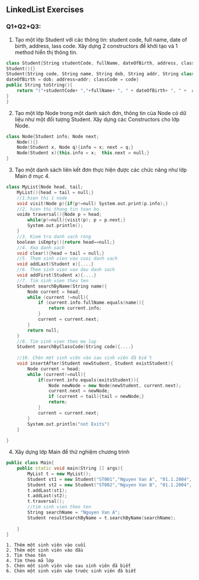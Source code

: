 ## LinkedList Exercises
### Q1+Q2+Q3:
1. Tạo một lớp Student với các thông tin: student code, full name, date of birth, address, lass code. Xây dựng 2 constructors để khởi tạo và 1 method hiển thị thông tin.
```cpp
class Student{String studentCode, fullName, dateOfBirth, address, classCode;
Student(){}
Student(String code, String name, String dob, String addr, String class){studentCode= code; fullName = name; 
dateOfBirth = dob; address=addr; classCode = code}
public String toString(){
    return "("+studentCode+ ","+fullName+ ", " + dateOfBirth+ ", " +  address+ ", " + classCode + ") ";
}
}
```

2. Tạo một lớp Node trong một danh sách đơn, thông tin của Node có dữ liệu như một đối tượng Student. Xây dựng các Constructors cho lớp Node.
```cpp
class Node{Student info; Node next;
    Node(){}
    Node(Student x, Node q){info = x; next = q;}
    Node(Student x){this.info = x;  this.next = null;}
}
```

3. Tạo một danh sách liên kết đơn thực hiện được các chức năng như lớp Main ở mục 4.
```cpp
class MyList{Node head, tail;
    MyList(){head = tail = null;}
    //1.hien thi 1 node
    void visit(Node p){if(p!=null) System.out.print(p.info);}
    //2. hien thi thong tin toan bo
    voide traversal(){Node p = head;
        while(p!=null){visit(p); p = p.next;}
        System.out.println();
    }
    //3. Kiem tra danh sach rong
    boolean isEmpty(){return head==null;}
    //4. Xoa danh sach
    void clear(){head = tail = null;}
    //5. Them sinh vien vao cuoi danh sach
    void addLast(Student x){....}
    //6. Them sinh vien vao dau danh sach
    void addFirst(Student x){....}
    //7. Tim sinh vien theo ten
    Student searchByName(String name){
        Node current = head;
        while (current !=null){
            if (current.info.fullName.equals(name)){
                return current.info;
            }
            current = current.next;
        }
        return null;
    }
    //8. Tim sinh vien theo ma lop
    Student searchByClassCode(String code){....}
    
    //10. Chèn một sinh viên vào sau sinh viên đã biết
    void insertAfter(Student newStudent, Student existStudent){
        Node current = head;
        while (current!=null){
            if(current.info.equals(exitsStudent)){
                Node newNode = new Node(newStudent, current.next);
                current.next = newNode;
                if (current = tail){tail = newNode;}
                return;
            }
            current = current.next;
        }
        System.out.println("not Exits")
    }
    
}
```
4. Xây dựng lớp Main để thử nghiệm chương trình
```cpp
public class Main{
    public static void main(String [] args){
        MyList t = new MyList();
        Student st1 = new Student("ST001","Nguyen Van A", "01.1.2004", "Hoan Kiem", "SE10001");
        Student st2 = new Student("ST002","Nguyen Van B", "01.1.2004", "Hoan Kiem", "SE10001");
        t.addLast(st1);
        t.addLast(st2);
        t.traversal();
        //tim sinh vien theo ten
        String searchName = "Nguyen Van A";
        Student resultSearchByName = t.searchByName(searchName);
        
    }
}
```
    1. Thêm một sinh viên vào cuối
    2. Thêm một sinh viên vào đầu
    3. Tìm theo tên
    4. Tìm theo mã lớp
    5. Chèn một sinh viên vào sau sinh viên đã biết
    6. Chèn một sinh viên vào trước sinh viên đã biết
